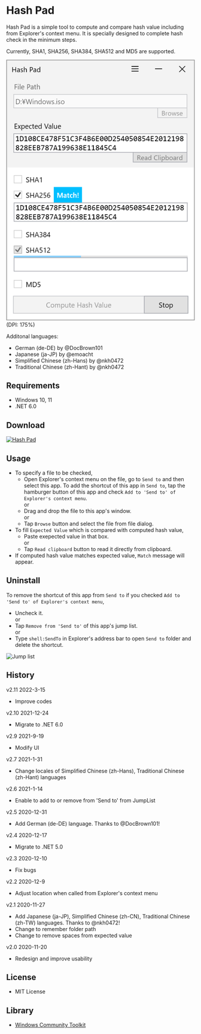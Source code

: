 ﻿# Hash Pad

Hash Pad is a simple tool to compute and compare hash value including from Explorer's context menu. It is specially designed to complete hash check in the minimum steps.

Currently, SHA1, SHA256, SHA384, SHA512 and MD5 are supported.

![Screenshot](Images/Screenshot_main_win10.png)<br>
(DPI: 175%)

Additonal languages:

 + German (de-DE) by @DocBrown101
 + Japanese (ja-JP) by @emoacht
 + Simplified Chinese (zh-Hans) by @nkh0472
 + Traditional Chinese (zh-Hant) by @nkh0472

## Requirements

 * Windows 10, 11
 * .NET 6.0

## Download

<a href='//www.microsoft.com/store/apps/9nrdj8214gbt?cid=storebadge&ocid=badge'><img src='https://developer.microsoft.com/store/badges/images/English_get-it-from-MS.png' alt='Hash Pad' width='142px' height='52px'/></a>

## Usage

 - To specify a file to be checked,
   + Open Explorer's context menu on the file, go to `Send to` and then select this app. To add the shortcut of this app in `Send to`, tap the hamburger button of this app and check `Add to 'Send to' of Explorer's context menu`.<br />
   or
   + Drag and drop the file to this app's window.<br />
   or
   + Tap `Browse` button and select the file from file dialog.
 - To fill `Expected Value` which is compared with computed hash value,
   + Paste exepected value in that box.<br />
   or
   + Tap `Read clipboard` button to read it directly from clipboard.
 - If computed hash value matches expected value, `Match` message will appear.

## Uninstall

To remove the shortcut of this app from `Send to` if you checked `Add to 'Send to' of Explorer's context menu`,
  + Uncheck it.<br />
  or
  + Tap `Remove from 'Send to'` of this app's jump list.<br />
  or
  + Type `shell:SendTo` in  Explorer's address bar to open `Send to` folder and delete the shortcut.

![Jump list](Images/JumpList.png)

## History

v2.11 2022-3-15

 - Improve codes

v2.10 2021-12-24

 - Migrate to .NET 6.0

v2.9 2021-9-19

 - Modify UI

v2.7 2021-1-31

 - Change locales of Simplified Chinese (zh-Hans), Traditional Chinese (zh-Hant) languages

v2.6 2021-1-14

 - Enable to add to or remove from 'Send to' from JumpList

v2.5 2020-12-31

 - Add German (de-DE) language. Thanks to @DocBrown101!

v2.4 2020-12-17

 - Migrate to .NET 5.0

v2.3 2020-12-10

 - Fix bugs

v2.2 2020-12-9

 - Adjust location when called from Explorer's context menu

v2.1 2020-11-27

 - Add Japanese (ja-JP), Simplified Chinese (zh-CN), Traditional Chinese (zh-TW) languages. Thanks to @nkh0472!
 - Change to remember folder path
 - Change to remove spaces from expected value

v2.0 2020-11-20

 - Redesign and improve usability

## License

 - MIT License

## Library

 - [Windows Community Toolkit](https://github.com/CommunityToolkit/WindowsCommunityToolkit)
